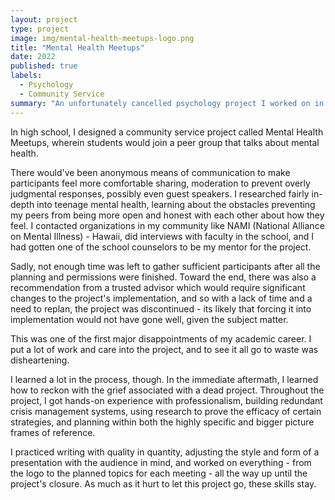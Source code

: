```yaml
---
layout: project
type: project
image: img/mental-health-meetups-logo.png
title: "Mental Health Meetups"
date: 2022
published: true
labels:
  - Psychology
  - Community Service
summary: "An unfortunately cancelled psychology project I worked on in high school."
---
```

In high school, I designed a community service project called Mental Health Meetups, wherein students would join a peer group that talks about mental health. 

There would've been anonymous means of communication to make participants feel more comfortable sharing, moderation to prevent overly judgmental responses, possibly even guest speakers. I researched fairly in-depth into teenage mental health, learning about the obstacles preventing my peers from being more open and honest with each other about how they feel. I contacted organizations in my community like NAMI (National Alliance on Mental Illness) - Hawaii, did interviews with faculty in the school, and I had gotten one of the school counselors to be my mentor for the project. 

Sadly, not enough time was left to gather sufficient participants after all the planning and permissions were finished. Toward the end, there was also a recommendation from a trusted advisor which would require significant changes to the project's implementation, and so with a lack of time and a need to replan, the project was discontinued - its likely that forcing it into implementation would not have gone well, given the subject matter.

This was one of the first major disappointments of my academic career. I put a lot of work and care into the project, and to see it all go to waste was disheartening. 

I learned a lot in the process, though. In the immediate aftermath, I learned how to reckon with the grief associated with a dead project. Throughout the project, I got hands-on experience with professionalism, building redundant crisis management systems, using research to prove the efficacy of certain strategies, and planning within both the highly specific and bigger picture frames of reference. 

I practiced writing with quality in quantity, adjusting the style and form of a presentation with the audience in mind, and worked on everything - from the logo to the planned topics for each meeting - all the way up until the project's closure. As much as it hurt to let this project go, these skills stay.
